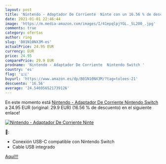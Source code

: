 ```yaml
---
layout: post
title: 'Nintendo - Adaptador De Corriente  Ninte con un 16.56 % de descuento'
date: 2021-01-01 22:46:44
image: 'https://m.media-amazon.com/images/I/41epqlpjYGL._SL200_.jpg'
comments: true
category: ofertas
author: ring
slug: 'B01N10NX3M-es'
actualPrice: 24.95 EUR
currency: EUR
price: 24.95
comparePrice: 29.9 EUR
prodname: 'Nintendo - Adaptador De Corriente  Nintendo Switch '
country: 'es'
flag: '🇪🇸'
buyurl: 'https://www.amazon.es/dp/B01N10NX3M/?tag=tolees-21'
descuento: '16.56'
average: '24.546956521739126'
---
```


En este momento está [Nintendo - Adaptador De Corriente  Nintendo Switch ](https://www.amazon.es/dp/B01N10NX3M/?tag=tolees-21) a 24.95 EUR (original: 29.9 EUR) (16.56 %  de descuento) en el siguiente enlace!

[![Nintendo - Adaptador De Corriente  Ninte](https://m.media-amazon.com/images/I/41epqlpjYGL._SL200_.jpg)](https://www.amazon.es/dp/B01N10NX3M/?tag=tolees-21)

🔎:

- Conexión USB-C compatible con Nintendo Switch
- Cable USB integrado

[Aquí!!!](https://www.amazon.es/dp/B01N10NX3M/?tag=tolees-21)
